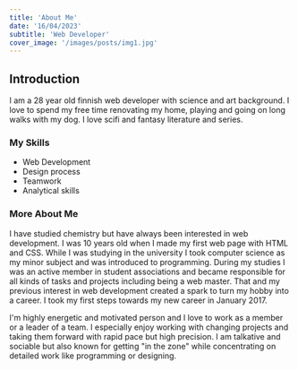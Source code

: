 ```yaml
---
title: 'About Me'
date: '16/04/2023'
subtitle: 'Web Developer'
cover_image: '/images/posts/img1.jpg'
---
```

Introduction
------------

I am a 28 year old finnish web developer with science and art background. I love to spend my free time renovating my home, playing and going on long walks with my dog. I love scifi and fantasy literature and series.

### My Skills

*   Web Development
*   Design process
*   Teamwork
*   Analytical skills

### More About Me

I have studied chemistry but have always been interested in web development. I was 10 years old when I made my first web page with HTML and CSS. While I was studying in the university I took computer science as my minor subject and was introduced to programming. During my studies I was an active member in student associations and became responsible for all kinds of tasks and projects including being a web master. That and my previous interest in web development created a spark to turn my hobby into a career. I took my first steps towards my new career in January 2017.

I'm highly energetic and motivated person and I love to work as a member or a leader of a team. I especially enjoy working with changing projects and taking them forward with rapid pace but high precision. I am talkative and sociable but also known for getting "in the zone" while concentrating on detailed work like programming or designing.